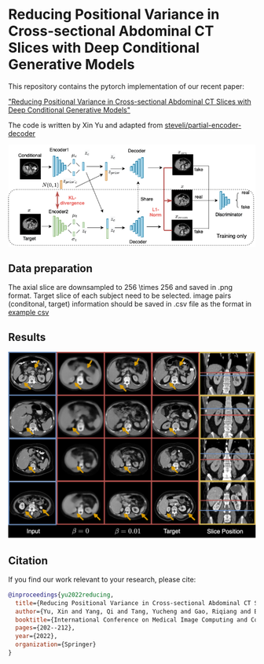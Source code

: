 # Reducing Positional Variance in Cross-sectional Abdominal CT Slices with Deep Conditional Generative Models

This repository contains the pytorch implementation of our recent paper:

["Reducing Positional Variance in Cross-sectional Abdominal CT Slices with Deep Conditional Generative Models"](https://link.springer.com/content/pdf/10.1007/978-3-031-16449-1_20.pdf)

The code is written by Xin Yu and adapted from [steveli/partial-encoder-decoder](https://github.com/steveli/partial-encoder-decoder)

<img src="https://github.com/MASILab/C-SliceGen/blob/086d74fc743cdd1e6c129826455060cb0cf376fc/images/method.png" width="600px"/>

## Data preparation
The axial slice are downsampled to 256 \times 256 and saved in .png format. Target slice of each subject need to be selected. image pairs (conditonal, target) information should be saved in .csv file as the format in [example csv](data_csv/pair_example.csv)

## Results
<img src="https://github.com/MASILab/C-SliceGen/blob/086d74fc743cdd1e6c129826455060cb0cf376fc/images/qualitative.png" width="600px"/>


## Citation

If you find our work relevant to your research, please cite:

```bibtex
@inproceedings{yu2022reducing,
  title={Reducing Positional Variance in Cross-sectional Abdominal CT Slices with Deep Conditional Generative Models},
  author={Yu, Xin and Yang, Qi and Tang, Yucheng and Gao, Riqiang and Bao, Shunxing and Cai, Leon Y and Lee, Ho Hin and Huo, Yuankai and Moore, Ann Zenobia and Ferrucci, Luigi and others},
  booktitle={International Conference on Medical Image Computing and Computer-Assisted Intervention},
  pages={202--212},
  year={2022},
  organization={Springer}
}
```

